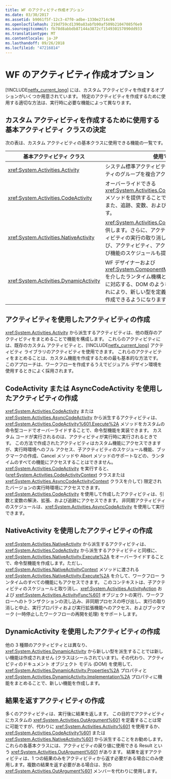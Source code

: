 ```yaml
---
title: WF のアクティビティ作成オプション
ms.date: 03/30/2017
ms.assetid: b9061f5f-12c3-47f0-adbe-1330e2714c94
ms.openlocfilehash: 219d759cd1390a83abfb90af509b21047085f6e9
ms.sourcegitcommit: fb78d8abbdb87144a3872cf154930157090dd933
ms.translationtype: MT
ms.contentlocale: ja-JP
ms.lasthandoff: 09/26/2018
ms.locfileid: "47216814"
---
```

# <a name="activity-authoring-options-in-wf"></a>WF のアクティビティ作成オプション
[!INCLUDE[netfx_current_long](../../../includes/netfx-current-long-md.md)] には、カスタム アクティビティを作成するオプションがいくつか用意されています。 特定のアクティビティを作成するために使用する適切な方法は、実行時に必要な機能によって異なります。  
  
## <a name="deciding-which-base-activity-class-to-use-for-authoring-custom-activities"></a>カスタム アクティビティを作成するために使用する基本アクティビティ クラスの決定  
 次の表は、カスタム アクティビティの基本クラスに使用できる機能の一覧です。  
  
|基本アクティビティ クラス|使用できる機能|  
|-------------------------|------------------------|  
|<xref:System.Activities.Activity>|システム標準アクティビティおよびカスタム アクティビティのグループを複合アクティビティに構成します。|  
|<xref:System.Activities.CodeActivity>|オーバーライドできる <xref:System.Activities.CodeActivity%601.Execute%2A> メソッドを提供することで、命令型機能を実装します。 また、追跡、変数、および引数へのアクセスを提供します。|  
|<xref:System.Activities.NativeActivity>|<xref:System.Activities.CodeActivity> のすべての機能を提供します。さらに、アクティビティの実行中止、子アクティビティの実行の取り消し、ブックマークの使用、および、アクティビティ、アクティビティのアクション、および機能のスケジュールも提供します。|  
|<xref:System.Activities.DynamicActivity>|WF デザイナーおよび <xref:System.ComponentModel.ICustomTypeDescriptor> を介したランタイム機構と連携するアクティビティの構築に対応する、DOM のようなアプローチを提供します。これにより、新しい型を定義せずに新しいアクティビティを作成できるようになります。|  
  
## <a name="authoring-activities-using-activity"></a>アクティビティを使用したアクティビティの作成  
 <xref:System.Activities.Activity> から派生するアクティビティは、他の既存のアクティビティをまとめることで機能を構成します。 これらのアクティビティには、既存のカスタム アクティビティと、[!INCLUDE[netfx_current_long](../../../includes/netfx-current-long-md.md)] アクティビティ ライブラリのアクティビティを使用できます。 これらのアクティビティをまとめることは、カスタム機能を作成するための最も基本的な方法です。 このアプローチは、ワークフローを作成するうえでビジュアル デザイン環境を使用するときによく採用されます。  
  
## <a name="authoring-activities-using-codeactivity-or-asynccodeactivity"></a>CodeActivity または AsyncCodeActivity を使用したアクティビティの作成  
 <xref:System.Activities.CodeActivity> または <xref:System.Activities.AsyncCodeActivity> から派生するアクティビティは、<xref:System.Activities.CodeActivity%601.Execute%2A> メソッドをカスタムの命令型コードでオーバーライドすることで、命令型機能を実装できます。 カスタム コードが実行されるのは、アクティビティが実行時に実行されるときです。 この方法で作成されたアクティビティはカスタム機能にアクセスできますが、実行時環境へのフル アクセス、子アクティビティのスケジュール機能、ブックマークの作成、Cancel メソッドや Abort メソッドのサポートなどの、ランタイムのすべての機能にアクセスすることはできません。 <xref:System.Activities.CodeActivity> を実行すると、(<xref:System.Activities.CodeActivityContext> クラスまたは <xref:System.Activities.AsyncCodeActivityContext> クラスを介して) 限定されたバージョンの実行時環境にアクセスできます。 <xref:System.Activities.CodeActivity> を使用して作成したアクティビティは、引数と変数の解決、拡張、および追跡にアクセスできます。 非同期アクティビティのスケジュールは、<xref:System.Activities.AsyncCodeActivity> を使用して実行できます。  
  
## <a name="authoring-activities-using-nativeactivity"></a>NativeActivity を使用したアクティビティの作成  
 <xref:System.Activities.NativeActivity> から派生するアクティビティは、<xref:System.Activities.CodeActivity> から派生するアクティビティと同様に、<xref:System.Activities.NativeActivity.Execute%2A> をオーバーライドすることで、命令型機能を作成します。ただし、<xref:System.Activities.NativeActivityContext> メソッドに渡される <xref:System.Activities.NativeActivity.Execute%2A> を介して、ワークフロー ランタイムのすべての機能にもアクセスできます。 このコンテキストは、子アクティビティのスケジュールと取り消し、<xref:System.Activities.ActivityAction> および <xref:System.Activities.ActivityFunc%601> オブジェクトの実行、ワークフローへのトランザクションの流し込み、非同期プロセスの呼び出し、実行の取り消しと中止、実行プロパティおよび実行拡張機能へのアクセス、およびブックマーク (一時停止したワークフローの再開を処理) をサポートします。  
  
## <a name="authoring-activities-using-dynamicactivity"></a>DynamicActivity を使用したアクティビティの作成  
 他の 3 種類のアクティビティとは異なり、<xref:System.Activities.DynamicActivity> から新しい型を派生することでは新しい機能は作成されません (クラスはシールされています)。その代わり、アクティビティのドキュメント オブジェクト モデル (DOM) を使用して、<xref:System.Activities.DynamicActivity.Properties%2A> プロパティと <xref:System.Activities.DynamicActivity.Implementation%2A> プロパティに機能をまとめることで、新しい機能を作成します。  
  
## <a name="authoring-activities-that-return-a-result"></a>結果を返すアクティビティの作成  
 多くのアクティビティは、実行後に結果を返します。 この目的でアクティビティにカスタムの <xref:System.Activities.OutArgument%601> を定義することは常に可能ですが、代わりに <xref:System.Activities.Activity%601> を使用するか、<xref:System.Activities.CodeActivity%601> または <xref:System.Activities.NativeActivity%601> から派生することをお勧めします。 これらの各基本クラスには、アクティビティの戻り値に使用できる Result という <xref:System.Activities.OutArgument%601> があります。 結果を返すアクティビティは、1 つの結果のみをアクティビティから返す必要がある場合にのみ使用します。複数の結果を返す必要がある場合は、別の <xref:System.Activities.OutArgument%601> メンバーを代わりに使用します。
